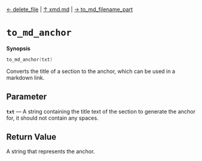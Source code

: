 [&#8592; delete_file](xmd--delete_file.md) | [&#8593; xmd.md](xmd.md) | [&#8594; to_md_filename_part](xmd--to_md_filename_part.md)
# `to_md_anchor`
**Synopsis**

```cpp
to_md_anchor(txt)
```

Converts the title of a section to the anchor, which can be used in a markdown link.


## Parameter
**`txt`** &#8213; A string containing the title text of the section to generate the anchor for, it should not contain any spaces.  
## Return Value

A string that represents the anchor.


